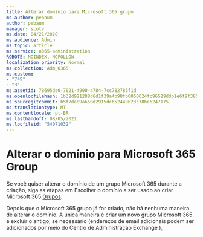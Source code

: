 ```yaml
---
title: Alterar domínio para Microsoft 365 grupo
ms.author: pebaum
author: pebaum
manager: scotv
ms.date: 04/21/2020
ms.audience: Admin
ms.topic: article
ms.service: o365-administration
ROBOTS: NOINDEX, NOFOLLOW
localization_priority: Normal
ms.collection: Adm_O365
ms.custom:
- "749"
- "3"
ms.assetid: 78695de0-7021-4900-a784-7cc782785f1d
ms.openlocfilehash: 1b32d921288d6d1f39a4b98fb0050624fc96529ddb1e6f9f385687187c729ae6
ms.sourcegitcommit: b5f7da89a650d2915dc652449623c78be6247175
ms.translationtype: MT
ms.contentlocale: pt-BR
ms.lasthandoff: 08/05/2021
ms.locfileid: "54071032"
---
```

# <a name="change-the-domain-for-microsoft-365-group"></a>Alterar o domínio para Microsoft 365 Group

Se você quiser alterar o domínio de um grupo Microsoft 365 durante a criação, siga as etapas em Escolher o domínio a ser usado ao criar Microsoft 365 [Grupos](https://docs.microsoft.com/microsoft-365/admin/create-groups/choose-domain-to-create-groups).
  
Depois que o Microsoft 365 grupo já for criado, não há nenhuma maneira de alterar o domínio. A única maneira é criar um novo grupo Microsoft 365 e excluir o antigo, se necessário (endereços de email adicionais podem ser adicionados por meio do Centro de Administração Exchange [).](https://outlook.office365.com/ecp.aspx)